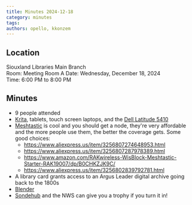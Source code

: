 ```yaml
---
title: Minutes 2024-12-18
category: minutes
tags:
authors: opello, kkonzem
---
```


## Location

Siouxland Libraries Main Branch  
Room: Meeting Room A
Date: Wednesday, December 18, 2024  
Time: 6:00 PM to 8:00 PM

## Minutes

* 9 people attended
* [Krita](https://krita.org/), tablets, touch screen laptops, and the [Dell Latitude 5410](https://github.com/Microsoft/BashOnWindows/issues/216)
* [Meshtastic](https://meshtastic.org/) is cool and you should get a node, they're very affordable and the more people use them, the better the coverage gets. Some good choices:
    - <https://www.aliexpress.us/item/3256807274648953.html>
    - <https://www.aliexpress.us/item/3256807287978389.html>
    - <https://www.amazon.com/RAKwireless-WisBlock-Meshtastic-Starter-RAK19007/dp/B0CHKZJK9C/>
    - <https://www.aliexpress.us/item/3256802839792781.html>
* A library card grants access to an Argus Leader digital archive going back to the 1800s
* [Blender](https://www.blender.org/)
* [Sondehub](https://sondehub.org/) and the NWS can give you a trophy if you turn it in!
